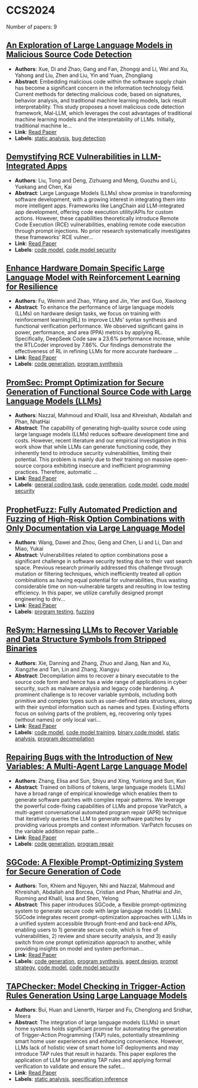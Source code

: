 # CCS2024

Number of papers: 9

## [An Exploration of Large Language Models in Malicious Source Code Detection](paper_5.md)
- **Authors**: Xue, Di and Zhao, Gang and Fan, Zhongqi and Li, Wei and Xu, Yahong and Liu, Zhen and Liu, Yin and Yuan, Zhongliang
- **Abstract**: Embedding malicious code within the software supply chain has become a significant concern in the information technology field. Current methods for detecting malicious code, based on signatures, behavior analysis, and traditional machine learning models, lack result interpretability. This study proposes a novel malicious code detection framework, Mal-LLM, which leverages the cost advantages of traditional machine learning models and the interpretability of LLMs. Initially, traditional machine le...
- **Link**: [Read Paper](https://doi.org/10.1145/3658644.3691374)
- **Labels**: [static analysis](../../labels/static_analysis.md), [bug detection](../../labels/bug_detection.md)


## [Demystifying RCE Vulnerabilities in LLM-Integrated Apps](paper_3.md)
- **Authors**: Liu, Tong and Deng, Zizhuang and Meng, Guozhu and Li, Yuekang and Chen, Kai
- **Abstract**: Large Language Models (LLMs) show promise in transforming software development, with a growing interest in integrating them into more intelligent apps. Frameworks like LangChain aid LLM-integrated app development, offering code execution utility/APIs for custom actions. However, these capabilities theoretically introduce Remote Code Execution (RCE) vulnerabilities, enabling remote code execution through prompt injections. No prior research systematically investigates these frameworks' RCE vulner...
- **Link**: [Read Paper](https://doi.org/10.1145/3658644.3690338)
- **Labels**: [code model](../../labels/code_model.md), [code model security](../../labels/code_model_security.md)


## [Enhance Hardware Domain Specific Large Language Model with Reinforcement Learning for Resilience](paper_8.md)
- **Authors**: Fu, Weimin and Zhao, Yifang and Jin, Yier and Guo, Xiaolong
- **Abstract**: To enhance the performance of large language models (LLMs) on hardware design tasks, we focus on training with reinforcement learning(RL) to improve LLMs' syntax synthesis and functional verification performance. We observed significant gains in power, performance, and area (PPA) metrics by applying RL. Specifically, DeepSeek Code saw a 23.6\% performance increase, while the RTLCoder improved by 7.86\%. Our findings demonstrate the effectiveness of RL in refining LLMs for more accurate hardware ...
- **Link**: [Read Paper](https://doi.org/10.1145/3658644.3691384)
- **Labels**: [code generation](../../labels/code_generation.md), [program synthesis](../../labels/program_synthesis.md)


## [PromSec: Prompt Optimization for Secure Generation of Functional Source Code with Large Language Models (LLMs)](paper_4.md)
- **Authors**: Nazzal, Mahmoud and Khalil, Issa and Khreishah, Abdallah and Phan, NhatHai
- **Abstract**: The capability of generating high-quality source code using large language models (LLMs) reduces software development time and costs. However, recent literature and our empirical investigation in this work show that while LLMs can generate functioning code, they inherently tend to introduce security vulnerabilities, limiting their potential. This problem is mainly due to their training on massive open-source corpora exhibiting insecure and inefficient programming practices. Therefore, automatic ...
- **Link**: [Read Paper](https://doi.org/10.1145/3658644.3690298)
- **Labels**: [general coding task](../../labels/general_coding_task.md), [code generation](../../labels/code_generation.md), [code model](../../labels/code_model.md), [code model security](../../labels/code_model_security.md)


## [ProphetFuzz: Fully Automated Prediction and Fuzzing of High-Risk Option Combinations with Only Documentation via Large Language Model](paper_2.md)
- **Authors**: Wang, Dawei and Zhou, Geng and Chen, Li and Li, Dan and Miao, Yukai
- **Abstract**: Vulnerabilities related to option combinations pose a significant challenge in software security testing due to their vast search space. Previous research primarily addressed this challenge through mutation or filtering techniques, which inefficiently treated all option combinations as having equal potential for vulnerabilities, thus wasting considerable time on non-vulnerable targets and resulting in low testing efficiency. In this paper, we utilize carefully designed prompt engineering to driv...
- **Link**: [Read Paper](https://doi.org/10.1145/3658644.3690231)
- **Labels**: [program testing](../../labels/program_testing.md), [fuzzing](../../labels/fuzzing.md)


## [ReSym: Harnessing LLMs to Recover Variable and Data Structure Symbols from Stripped Binaries](paper_1.md)
- **Authors**: Xie, Danning and Zhang, Zhuo and Jiang, Nan and Xu, Xiangzhe and Tan, Lin and Zhang, Xiangyu
- **Abstract**: Decompilation aims to recover a binary executable to the source code form and hence has a wide range of applications in cyber security, such as malware analysis and legacy code hardening. A prominent challenge is to recover variable symbols, including both primitive and complex types such as user-defined data structures, along with their symbol information such as names and types. Existing efforts focus on solving parts of the problem, eg, recovering only types (without names) or only local vari...
- **Link**: [Read Paper](https://www.cs.purdue.edu/homes/lintan/publications/resym-ccs24.pdf)
- **Labels**: [code model](../../labels/code_model.md), [code model training](../../labels/code_model_training.md), [binary code model](../../labels/binary_code_model.md), [static analysis](../../labels/static_analysis.md), [program decompilation](../../labels/program_decompilation.md)


## [Repairing Bugs with the Introduction of New Variables: A Multi-Agent Large Language Model](paper_6.md)
- **Authors**: Zhang, Elisa and Sun, Shiyu and Xing, Yunlong and Sun, Kun
- **Abstract**: Trained on billions of tokens, large language models (LLMs) have a broad range of empirical knowledge which enables them to generate software patches with complex repair patterns. We leverage the powerful code-fixing capabilities of LLMs and propose VarPatch, a multi-agent conversational automated program repair (APR) technique that iteratively queries the LLM to generate software patches by providing various prompts and context information. VarPatch focuses on the variable addition repair patte...
- **Link**: [Read Paper](https://doi.org/10.1145/3658644.3691412)
- **Labels**: [code generation](../../labels/code_generation.md), [program repair](../../labels/program_repair.md)


## [SGCode: A Flexible Prompt-Optimizing System for Secure Generation of Code](paper_9.md)
- **Authors**: Ton, Khiem and Nguyen, Nhi and Nazzal, Mahmoud and Khreishah, Abdallah and Borcea, Cristian and Phan, NhatHai and Jin, Ruoming and Khalil, Issa and Shen, Yelong
- **Abstract**: This paper introduces SGCode, a flexible prompt-optimizing system to generate secure code with large language models (LLMs). SGCode integrates recent prompt-optimization approaches with LLMs in a unified system accessible through front-end and back-end APIs, enabling users to 1) generate secure code, which is free of vulnerabilities, 2) review and share security analysis, and 3) easily switch from one prompt optimization approach to another, while providing insights on model and system performan...
- **Link**: [Read Paper](https://doi.org/10.1145/3658644.3691367)
- **Labels**: [code generation](../../labels/code_generation.md), [program synthesis](../../labels/program_synthesis.md), [agent design](../../labels/agent_design.md), [prompt strategy](../../labels/prompt_strategy.md), [code model](../../labels/code_model.md), [code model security](../../labels/code_model_security.md)


## [TAPChecker: Model Checking in Trigger-Action Rules Generation Using Large Language Models](paper_7.md)
- **Authors**: Bui, Huan and Lienerth, Harper and Fu, Chenglong and Sridhar, Meera
- **Abstract**: The integration of large language models (LLMs) in smart home systems holds significant promise for automating the generation of Trigger-Action Programming (TAP) rules, potentially streamlining smart home user experiences and enhancing convenience. However, LLMs lack of holistic view of smart home IoT deployments and may introduce TAP rules that result in hazards. This paper explores the application of LLM for generating TAP rules and applying formal verification to validate and ensure the safet...
- **Link**: [Read Paper](https://doi.org/10.1145/3658644.3691416)
- **Labels**: [static analysis](../../labels/static_analysis.md), [specification inference](../../labels/specification_inference.md)
